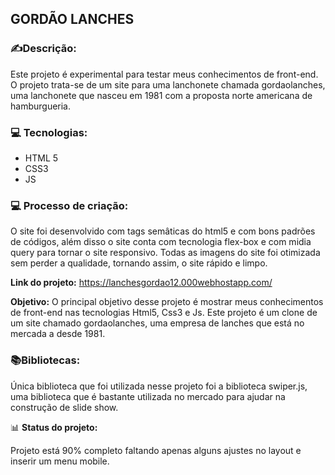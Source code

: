 ## GORDÃO LANCHES

[](https://emojiterra.com/pt/escrevendo-a-mao/)






### ✍️**Descrição:**

Este projeto é experimental para testar meus conhecimentos de front-end. 
O projeto trata-se de um site para uma lanchonete chamada gordaolanches, 
uma lanchonete  que nasceu em 1981 com a proposta norte americana de hamburgueria.



[](https://emojipedia.org/laptop/)

### 💻 **Tecnologias:** 

 - HTML 5
 - CSS3
 - JS
 
 
 ### 💻 **Processo de criação:** 
 O site foi desenvolvido com  tags semâticas do html5 e com bons padrões de códigos, além disso
 o site conta com tecnologia flex-box e com midia query para tornar o site responsivo. Todas 
 as imagens do site foi otimizada sem perder a qualidade, tornando assim, o site rápido e limpo.
 
 

**Link do projeto:**
https://lanchesgordao12.000webhostapp.com/



**Objetivo:** O principal objetivo desse projeto é mostrar meus conhecimentos  de front-end nas tecnologias Html5, Css3 e Js.
Este projeto é um clone de um site chamado gordaolanches, uma empresa de lanches que está no mercada a desde 1981.


[](https://emojipedia.org/books/)

### 📚**Bibliotecas:** 
 Única biblioteca que foi utilizada nesse projeto foi a biblioteca swiper.js, 
 uma biblioteca que é bastante utilizada no mercado para ajudar na construção de slide show.
 
 

📊 **Status do projeto:**

Projeto está 90% completo faltando apenas alguns ajustes no layout 
e inserir um menu mobile.







